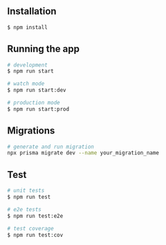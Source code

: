 ## Installation

```bash
$ npm install
```

## Running the app

```bash
# development
$ npm run start

# watch mode
$ npm run start:dev

# production mode
$ npm run start:prod
```

## Migrations

```bash
# generate and run migration
npx prisma migrate dev --name your_migration_name

```

## Test

```bash
# unit tests
$ npm run test

# e2e tests
$ npm run test:e2e

# test coverage
$ npm run test:cov
```
